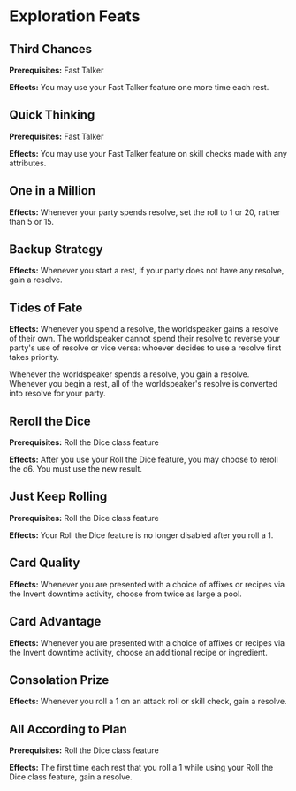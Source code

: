 # Exploration Feats

## Third Chances

**Prerequisites:** Fast Talker

**Effects:** You may use your Fast Talker feature one more time each rest.

## Quick Thinking

**Prerequisites:** Fast Talker

**Effects:** You may use your Fast Talker feature on skill checks made with any attributes.

## One in a Million

**Effects:** Whenever your party spends resolve, set the roll to 1 or 20, rather than 5 or 15.

## Backup Strategy

**Effects:** Whenever you start a rest, if your party does not have any resolve, gain a resolve.

## Tides of Fate

**Effects:** Whenever you spend a resolve, the worldspeaker gains a resolve of their own. The worldspeaker cannot spend their resolve to reverse your party's use of resolve or vice versa: whoever decides to use a resolve first takes priority.

Whenever the worldspeaker spends a resolve, you gain a resolve. Whenever you begin a rest, all of the worldspeaker's resolve is converted into resolve for your party.

## Reroll the Dice

**Prerequisites:** Roll the Dice class feature

**Effects:** After you use your Roll the Dice feature, you may choose to reroll the d6. You must use the new result.

## Just Keep Rolling

**Prerequisites:** Roll the Dice class feature

**Effects:** Your Roll the Dice feature is no longer disabled after you roll a 1.

## Card Quality

**Effects:** Whenever you are presented with a choice of affixes or recipes via the Invent downtime activity, choose from twice as large a pool.

## Card Advantage

**Effects:** Whenever you are presented with a choice of affixes or recipes via the Invent downtime activity, choose an additional recipe or ingredient.

## Consolation Prize

**Effects:** Whenever you roll a 1 on an attack roll or skill check, gain a resolve.

## All According to Plan

**Prerequisites:** Roll the Dice class feature

**Effects:** The first time each rest that you roll a 1 while using your Roll the Dice class feature, gain a resolve.
